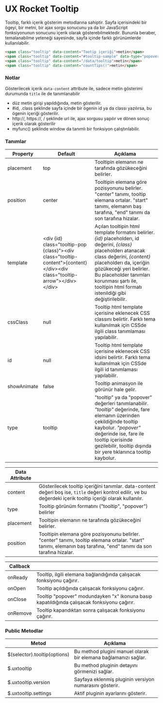 UX Rocket Tooltip
================
Tooltip, farklı içerik gösterim metodlarına sahiptir. Sayfa içerisindeki bir ögeyi, bir metni, bir ajax sorgu sonucunu ya da bir JavaScript fonksiyonunun sonucunu içerik olarak gösterebilmektedir. Bununla beraber, temalanabilme yeteneği sayesinde, sayfa içinde farklı görünümlerde kullanılabilir.

```HTML
<span class="tooltip" data-content="Tootip içeriği">metin</span>
<span class="tooltip" data-content="#tooltip-sample" data-type="popover">metin</span>
<span class="tooltip" data-content="/data/tooltip">metin</span>
<span class="tooltip" data-content="countTips()">metin</span>
```

### Notlar
Gösterilecek içerik `data-content` attribute ile, sadece metin gösterimi durumunda `title` ile de tanımlanabilir

* düz metin girişi yapıldığında, metin gösterilir.
* #id, .class şeklinde sayfa içinde bir ögenin id ya da classı yazılırsa, bu ögenin içeriği gösterilir.
* http://, https://, / şeklinde url ile, ajax sorgusu yapılır ve dönen sonuç içerik olarak gösterilir
* myfunc() şeklinde window da tanımlı bir fonksiyon çalıştırılabilir.



### Tanımlar
Property 			 | Default			| Açıklama
-------------------- | ---------------- | --------
placement            | top              | Tooltipin elemanın ne tarafında gözükeceğini belirler.
position             | center           | Tooltipin elemana göre pozisyonunu belirler. "center" tanımı, tooltip elemana ortalar. "start" tanımı, elemanın baş tarafına, "end" tanımı da son tarafına hizalar.
template             | &lt;div {id} class="tooltip-pop {class}">&lt;div class="tooltip-content">{content}&lt;/div>&lt;div class="tooltip-arrow">&lt;/div>&lt;/div> | Açılan tooltipin html template formatını belirler. _{id}_ placeholderı, id değerini, _{class}_ placeholderı atanacak class değerini, _{content}_ placeholderı da, içeriğin gözükeceği yeri belirler. Bu placeholder tanımları korunması şartı ile, tooltipin html formatı istenildiği gibi değiştirilebilir.
cssClass             | null             | Tooltip html template içerisine eklenecek CSS classını belirtir. Farklı tema kullanılmak için CSSde ilgili class tanımlaması yapılabilir.
id                   | null             | Tooltip html template içerisine eklenecek CSS idsini belirtir. Farklı tema kullanılmak için CSSde ilgili id tanımlaması yapılabilir.
showAnimate          | false            | Tooltip animasyon ile görünür hale gelir.
type                 | tooltip          | "tooltip" ya da "popover" değerleri tanımlanabilir. _"tooltip"_ değerinde, fare elemanın üzerinden çekildiğinde tooltip kaybolur. _"popover"_ değerinde ise, fare ile tooltip içerisinde gezilebilir, tooltip dışında bir yere tıklanınca tooltip kaybolur.


Data Attribute 			   | &nbsp;
-------------------------- | -----
content                    | Gösterilecek tooltip içeriğini tanımlar. data-content değeri boş ise, `title` değeri kontrol edilir, ve bu değerdeki içerik tooltip içeriği olarak kullanılır.
type                       | Tooltip görünüm formatını ("tooltip", "popover") belirler
placement                  | Tooltipin elemanın ne tarafında gözükeceğini belirler.
position                   | Tooltipin elemana göre pozisyonunu belirler. "center" tanımı, tooltip elemana ortalar. "start" tanımı, elemanın baş tarafına, "end" tanımı da son tarafına hizalar.


Callback			 | &nbsp;
-------------------- | -----
onReady              | Tooltip, ilgili elemana bağlandığında çalışacak fonksiyonu çağırır.
onOpen               | Tooltip açıldığında çalışacak fonksiyonu çağırır.
onClose              | Tooltip "popover" modundayken "x" ikonuna basıp kapatıldığında çalışacak fonksiyonu çağırır.
onRemove             | Tooltip kapandıktan sonra çalışacak fonksiyonu çağırır.


### Public Metodlar
Metod						 | Açıklama
---------------------------- | -------------------------------------------------------
$(selector).tooltip(options) | Bu method plugini manuel olarak bir elemana bağlamanızı sağlar.
$.uxtooltip                  | Bu method pluginin detayını görmenizi sağlar.
$.uxtooltip.version          | Sayfaya eklenmiş pluginin versiyon numarasını gösterir.
$.uxtooltip.settings         | Aktif pluginin ayarlarını gösterir.